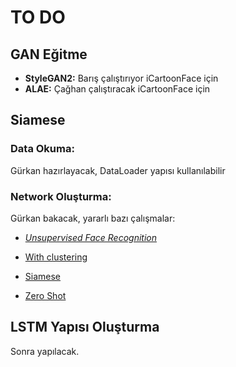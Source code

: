 
# TO DO

## GAN Eğitme

- **StyleGAN2:** Barış çalıştırıyor iCartoonFace için
- **ALAE:** Çağhan çalıştıracak iCartoonFace için

## Siamese

### **Data Okuma:** 

Gürkan hazırlayacak, DataLoader yapısı kullanılabilir

### **Network Oluşturma:** 

Gürkan bakacak, yararlı bazı çalışmalar:

- [*Unsupervised Face Recognition*](https://arxiv.org/pdf/1803.01260.pdf)

- [With clustering](https://openaccess.thecvf.com/content_ICCVW_2019/papers/LSR/Cheng_A_Graph_Based_Unsupervised_Feature_Aggregation_for_Face_Recognition_ICCVW_2019_paper.pdf)

- [Siamese](https://github.com/avillemin/One-Shot-Learning-for-Face-Recognition)

- [Zero Shot](https://github.com/kosuke1701/ZACI-20-dataset)

## LSTM Yapısı Oluşturma

Sonra yapılacak.
